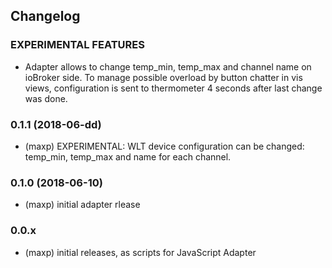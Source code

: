 ## Changelog

### EXPERIMENTAL FEATURES
* Adapter allows to change temp_min, temp_max and channel name on ioBroker side. To manage possible overload by button chatter in vis views, configuration is sent to thermometer 4 seconds after last change was done.

### 0.1.1 (2018-06-dd)
* (maxp) EXPERIMENTAL: WLT device configuration can be changed: temp_min, temp_max and name for each channel.

### 0.1.0 (2018-06-10)
* (maxp) initial adapter rlease

### 0.0.x
* (maxp) initial releases, as scripts for JavaScript Adapter


